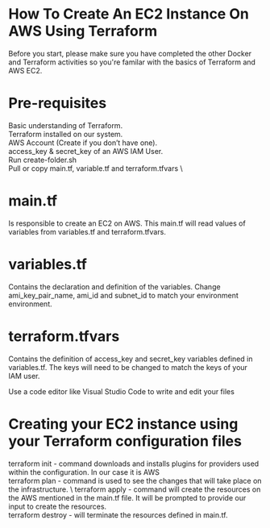 # How To Create An EC2 Instance On AWS Using Terraform

Before you start, please make sure you have completed the other Docker and Terraform activities so you're familar with the basics of Terraform and AWS EC2.

# Pre-requisites
Basic understanding of Terraform.\
Terraform installed on our system.\
AWS Account (Create if you don’t have one).\
access_key & secret_key of an AWS IAM User.\
Run create-folder.sh \
Pull or copy main.tf, variable.tf and terraform.tfvars \

# main.tf 
Is responsible to create an EC2 on AWS. This main.tf will read values of variables from variables.tf and terraform.tfvars.
# variables.tf 
Contains the declaration and definition of the variables. Change ami_key_pair_name, ami_id and subnet_id to match your environment environment.
# terraform.tfvars 
Contains the definition of access_key and secret_key variables defined in variables.tf. The keys will need to be changed to match the keys of your IAM user.

Use a code editor like Visual Studio Code to write and edit your files 

# Creating your EC2 instance using your Terraform configuration files
terraform init - command downloads and installs plugins for providers used within the configuration. In our case it is AWS \
terraform plan - command is used to see the changes that will take place on the infrastructure. \ terraform apply - command will create the resources on the AWS mentioned in the main.tf file. It will be prompted to provide our input to create the resources. \
terraform destroy - will terminate the resources defined in main.tf. 



